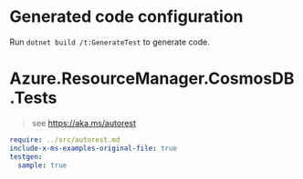 # Generated code configuration

Run `dotnet build /t:GenerateTest` to generate code.

# Azure.ResourceManager.CosmosDB.Tests

> see https://aka.ms/autorest
``` yaml
require: ../src/autorest.md
include-x-ms-examples-original-file: true
testgen:
  sample: true
```
